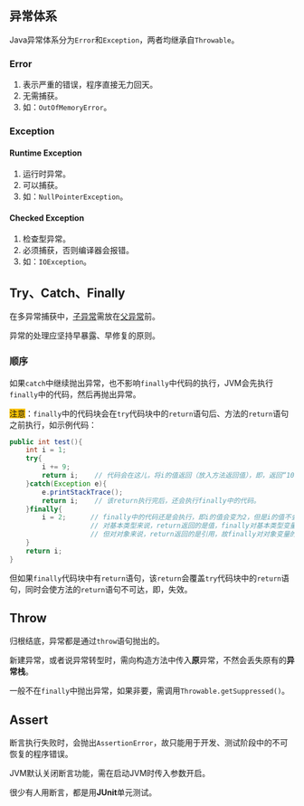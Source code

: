 ## 异常体系

Java异常体系分为`Error`和`Exception`，两者均继承自`Throwable`。

### Error

1. 表示严重的错误，程序直接无力回天。
2. 无需捕获。
3. 如：`OutOfMemoryError`。

### Exception

#### Runtime Exception

1. 运行时异常。
2. 可以捕获。
3. 如：`NullPointerException`。

#### Checked Exception

1. 检查型异常。
2. 必须捕获，否则编译器会报错。
3. 如：`IOException`。



## Try、Catch、Finally

在多异常捕获中，<u>子异常</u>需放在<u>父异常</u>前。

异常的处理应坚持早暴露、早修复的原则。

### 顺序

如果`catch`中继续抛出异常，也不影响`finally`中代码的执行，JVM会先执行`finally`中的代码，然后再抛出异常。

<span style=background:#fdc200>注意</span>：`finally`中的代码块会在`try`代码块中的`return`语句后、方法的`return`语句之前执行，如示例代码：

```java
public int test(){
    int i = 1;
    try{
        i += 9;
        return i;	 // 代码会在这儿，将i的值返回（放入方法返回值），即，返回“10”。
    }catch(Exception e){
        e.printStackTrace();
        return i;	 // 该return执行完后，还会执行finally中的代码。
    }finally{
        i = 2; 		// finally中的代码还是会执行，即i的值会变为2，但是i的值不会再放入返回区。
        			// 对基本类型来说，return返回的是值，finally对基本类型变量的修改不会影响返回值；
       				// 但对对象来说，return返回的是引用，故finally对对象变量的属性的修改会生效。
    }
    return i;
}
```

但如果`finally`代码块中有`return`语句，该`return`会覆盖`try`代码块中的`return`语句，同时会使方法的`return`语句不可达，即，失效。



## Throw

归根结底，异常都是通过`throw`语句抛出的。

新建异常，或者说异常转型时，需向构造方法中传入**原**异常，不然会丢失原有的**异常栈**。

一般不在`finally`中抛出异常，如果非要，需调用`Throwable.getSuppressed()`。



## Assert

断言执行失败时，会抛出`AssertionError`，故只能用于开发、测试阶段中的不可恢复的程序错误。

JVM默认关闭断言功能，需在启动JVM时传入参数开启。

很少有人用断言，都是用**JUnit**单元测试。


